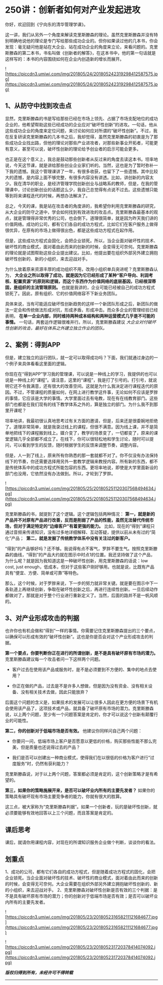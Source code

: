 # 250讲：创新者如何对产业发起进攻

你好，欢迎回到《宁向东的清华管理学课》。

这一讲，我们从另外一个角度来解读克里斯滕森的理论。虽然克里斯滕森并没有特别明确地说他的理论是专门写给那些成功企业的。但你如果读过他的几本书，你会发现：毫无疑问他是站在大企业、站在成功企业的角度来立论，来看问题的。克里斯滕森的第二本书，书名叫做《创新者的解答》，在这本书中，他的第一句话就是这样写的：本书的内容围绕如何在企业内创造新的增长而展开。

![https://piccdn3.umiwi.com/img/201805/24/201805242319298412587575.jpg](https://piccdn3.umiwi.com/img/201805/24/201805242319298412587575.jpg)

## 1、从防守中找到攻击点

显然，克里斯滕森的书是写给那些已经在市场上领先、占据了市场支配地位的成功企业的，他希望帮助这些已经成功的企业应对“破坏性创新”的进攻。一句话，他从这些成功企业的角度来定位问题，来讨论如何应对所谓的“破坏性创新”。不过，我在反复研读克里斯滕森的几本书之后，我却觉得，虽然克里斯滕森的初衷是为了那些成功企业找出路，但他的理论对那些产业进攻者，对那些新事业开拓者，可能更有意义，甚至可以说，破坏性创新的理论给予创业者的启示可能会更多。

也正是在这个意义上，我总是鼓动那些创新者从反过来的角度去读这本书。坦率地说，今天这节课，就是讲给那些创业企业家们听的。当然，这也是为了暂时弥补一下我的遗憾。我这个管理课讲了一年，有很多收获，也留下了一些遗憾。其中比较大的遗憾，是内容上面不够完整，有很多内容没有讲透。比如，讲创新的内容太少。我在清华的职业，是经济管理学院创新创业与战略系的教师，但是，在我的管理课中，讨论创新创业的话题这么少，我自己总觉得有点说不过去。这些遗憾只能等到将来课程迭代的时候，再想办法解决了。

总之，今天的课，我是站在攻击者的角度讲的，我希望你利用克里斯滕森的研究，从大企业的防守之道中，学会如何找到有效进攻的攻击点。克里斯滕森最基本的观点，就是管理得非常优秀的公司，也会倒下。道理很简单，就是因为昨天我们讲的价值网络。成功的公司，都有它们各自的成功方程式，比如它们在客户服务上做得很优异，在原有的市场上做得很出色，都是这些成功方程式在起作用。

但是，这些成功方程式会固化，会把企业锁死。所以，当企业面对破坏性的技术、破坏性的商业模式，面对着由此而来的创新的时候，会变得无可奈何。克里斯滕森的理论就是试图帮助这些企业提出建议。比如，他提出要在组织外部另外建立拥抱破坏性创新的、新的小组织，来去迎战对手。

为什么放着原来资源丰厚的成功组织不用，改用小组织单兵突进呢？克里斯滕森认为， **大企业之所以取得了成功，就是因为它已经形成了某种“客户导向、利润考核、配置资源”的原则和逻辑，而这个东西作为价值网络的底层基因，已经根深蒂固，是组织的主流管理原则。** 也就是我讲的，企业可能已经被自己的成功方程式锁死了。因此，原有组织、它的价值网络容不下新业务团队。

具体来说，当有可能适应破坏性创新趋势的这样一个新团队形成之后，新团队的做法一定会和传统做法形成对抗，形成矛盾，形成冲击。而众多企业的管理经验已经表明， **在单一企业内部，同时维持两种成本结构和两种运营模式几乎是不可能的事情。** 一句话，两套运作逻辑很难并行。所以，克里斯滕森建议 *大企业对付破坏性创新的攻击，最好在体系之外建立独立作业的团队。*

## 2、案例：得到APP

但是，建立独立的运行团队，就一定可以取得成功吗？下面，我们就通过身边的一个例子来具体看看这里面的逻辑。

你现在在“得到APP”学习我的管理课，可以说是一种线上的学习，我提供的也可以说是一种线上的“课程”。请注意，这里的“课程”，我是打了引号的。打引号，就说明它还不令我满意，还有很大的改善空间。这就是为什么我决定进行课程迭代的原因。不过，不管课程的质量如何，在网上进行教学这件事，无论如何不应该是罗胖的事情，它应该是大学的事情。大学里面过去有电教，现在有在线教育部门。这些部门也都是在我们现有的线下教学体系之外的，算是独立的部门。为什么我不到那里开课呢？

坦率地讲，我最初很认真地思考过有关方面的邀请，但是，后来还是很委婉地拒绝了。道理非常简单，就是我录过线上的课程，但很不满意。因为线上课，并不是简单地把线下的课程搬到线上。媒介变了，教学的场景变了，一切都变了，原来的课堂逻辑几乎全部都不成立了。在线下，你可以很轻松地和学生讨论，随时可以提问，可以看到学生的反馈，随时根据学生的反馈来调整节奏，调整内容。

但是，人一到了线上，原来所有你熟悉的那一套就都不对了。你不仅没有办法保持线下的节奏，你还需要选择用另外一套教学逻辑来教授内容。所有新的东西，都不是传统体系中的成功方程式所能包容的东西。更坦率地说，即使是大学里面新设的部门也没用，它依然没有办法做到。所以，才轮到了罗胖。

![https://piccdn3.umiwi.com/img/201805/25/201805251120307568494634.jpg](https://piccdn3.umiwi.com/img/201805/25/201805251120307568494634.jpg)

克里斯滕森的书，就提到了这个逻辑。这个逻辑包括两种情况： **第一，就是新的产品并不对原有产品进行改善，反而是削弱了产品的性能，虽然无法替代传统市场，但对于满足特定的“边缘客户”有着更强的能力。** 比如，现在的“得到”课程只通过音频来传递知识，没有过多地详细解释、互动答疑，提供以前从未有过的“简化”产品；  **第二，就是发掘了传统教学体系中没有关注过的新客户。**

“得到”的产品够好吗？还不够。我说得有点不客气，罗胖不要生气。按照克里斯滕森的曲线，“得到”的产品大约就在图示中时点1的位置。我还坚持做了这个产品，为什么呢？就是因为我知道这是一种破坏性创新，用克里斯滕森的话说：low cost, just enough，低成本，但对于这些客户刚好够用。也就是说，比既有产品具有“便宜、方便、简单或可靠”等特色。

那么，这个时候，对于罗胖来说，下一步的努力就非常关键。就是要在图示中下一条轨道上再继续创新，争取在破坏性创新之后，再进行连续性创新。一旦后续动作都做对了，那就是对于整个行业进行重新定义了。当然，后面的路并不是一帆风顺的。

## 3、对产业形成攻击的判据

也许你也有机会做和“得到”一样的事情。你需要记住克里斯滕森提出的三个要点，以确保可以形成有效的“破坏性创新”。这也是你是否会对这个产业形成攻击的判据。

 **第一个要点，你要判断你正在进行的所谓创新，是不是具有破坏原有市场的潜力。** 克里斯滕森建议每一个攻击者问一下这样两个问题。

* 客户过去在使用该产品或服务时，是不是必须要到不方便的、集中的地点去使用？

* 你正在做的产品，过去是不是许多人想做，但是因为没有资金、没有相关设备、没有相关技术去做，因此只能放弃？

后面这个问题的含义是，如果技术的发展可以让很多人因此在更方便的场景下有机会使用该产品了，这项技术或产品，就具备了破坏原有市场的潜力。克里斯滕森说，以上两个问题，至少有一个问题答案是肯定的，你才可以说这个创新有颠覆行业的可能性。

 **第二，你的创新对于低端市场是否有效。** 他建议你同样问自己两个问题：

* 你要问一问，低端市场上客户是否愿意以更低的价格，购买那些性能不那么完美，但是质量也还说得过去的产品？

* 我们是否可以创建出一种商业模式，使得我们在以很低的价格为客户进行“过度服务”时，仍然有获利能力？

克里斯滕森说，对于以上两个问题，答案都必须是肯定的，这个创新策略才是有希望的。

 **第三，如果你的策略施展开来，是否可以破坏业内所有的主要先发者？** 如果你的策略具有破坏现有市场主要竞争者的能力，你就有很大的胜算。

这三点，被大家称为“克里斯滕森判据”。如果一个创新者，玩的是破坏性创新，就必须要能够有效地回答以上三个问题，而且答案是肯定的。

## 课后思考

课后，就请你用课程内容，对现在的所谓知识服务企业做个判断，谈谈你的看法。

## 划重点

1、成功的公司，都有它们各自的成功方程式，但是随着成功方程式的固化，会把企业锁死。当企业面对破坏性的技术、破坏性的商业模式，面对着由此而来的创新的时候，会变得无可奈何。大企业需要在组织外部另外建立拥抱破坏性创新的、新的小组织，来去迎战对手。
2、克里斯滕森对破坏性创新是否有效的三个判据：是不是具有破坏原有市场的潜力；你的创新对于低端市场是否有效；是否可以破坏业内所有的主要先发者。

![https://piccdn3.umiwi.com/img/201805/23/201805231658211121684677.jpg](https://piccdn3.umiwi.com/img/201805/23/201805231658211121684677.jpg)

![https://piccdn3.umiwi.com/img/201805/23/201805231720378414074092.jpg](https://piccdn3.umiwi.com/img/201805/23/201805231720378414074092.jpg)

 ***版权归得到所有，未经许可不得转载***

---

